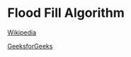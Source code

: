 # Flood Fill Algorithm

[Wikipedia](https://en.wikipedia.org/wiki/Flood_fill)

[GeeksforGeeks](https://www.geeksforgeeks.org/flood-fill-algorithm/)